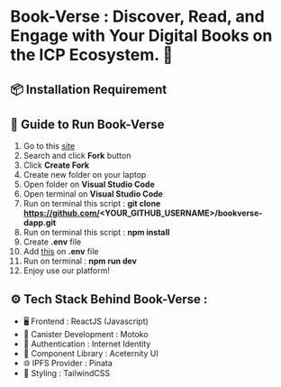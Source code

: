 # Book-Verse : Discover, Read, and Engage with Your Digital Books on the ICP Ecosystem. 🚀

## 📦 Installation Requirement

## 📝 Guide to Run Book-Verse
1. Go to this [site](https://github.com/yebology/bookverse-dapp.git)
2. Search and click **Fork** button
3. Click **Create Fork**
4. Create new folder on your laptop
5. Open folder on **Visual Studio Code**
6. Open terminal on **Visual Studio Code**
7. Run on terminal this script : **git clone https://github.com/<YOUR_GITHUB_USERNAME>/bookverse-dapp.git**
8. Run on terminal this script : **npm install**
9. Create **.env** file
10. Add [this](https://drive.google.com/file/d/1a9R2KqR-bxFBsCvuoxUxUWOD46-LffEQ/view?usp=sharing) on **.env** file
11. Run on terminal : **npm run dev**
12. Enjoy use our platform!

## ⚙️ Tech Stack Behind Book-Verse :
- 🖥️ Frontend : ReactJS (Javascript)
- 🔧 Canister Development : Motoko
- 🔑 Authentication : Internet Identity
- 🧩 Component Library : Aceternity UI
- 🌐 IPFS Provider : Pinata
- 🎨 Styling : TailwindCSS
